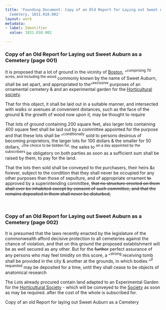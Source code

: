```yaml
---
title: 'Founding Document: Copy of an Old Report for Laying out Sweet Auburn as a
  Cemetery, 1831.010.002'
layout: work
metadata:
- label: Identifier
  value: 1831.010.002

---
```

<div class="pages">
<div id="page-1218022">
<h3><a name="page-1218022">Copy of an Old Report for Laying out Sweet Auburn as a Cemetery (page 001)</a></h3>
<div class="page-content">
<p>It is proposed that a lot of ground<span class='line-break'> </span>in the vicinity of <a href='/pages/subjects/52559' title='Boston, MA'>Boston</a>, ^<sup>comprising 70 acres, and including the wood</sup> commonly known by the<span class='line-break'> </span>name of Sweet Auburn, shall be set apart, and<span class='line-break'> </span>appropriated to the^<sup>exclusive</sup> purposes of an ornamental cemetery &amp; and an experimental garden for the <a href='/pages/subjects/54281' title='Massachusetts Horticultural Society'>Horticultural society</a>.</p>
<p>That for this object, it shall be laid out<span class='line-break'> </span>in a suitable manner, and intersected with walks<span class='line-break'> </span>or avenues at convenient distances, such as the face<span class='line-break'> </span>of the ground &amp; the growth of wood now upon it,<span class='line-break'> </span>may be thought to require</p>
<p>That lots of ground containing 200 square<span class='line-break'> </span>feet, also larger lots containing 400 square feet shall<span class='line-break'> </span>be laid out by a committee appointed for the purpose<span class='line-break'> </span>and that these lots shall be ^<sup>conditionally</sup> sold to persons desirous<span class='line-break'> </span>of becoming proprietors, the larger lots for 100<span class='line-break'> </span>dollars &amp; the smaller for 50 dollars, ^<sup>the choice to be bidden for,</sup> the sales to<span class='line-break'> </span><sup>on a day appointed by the subscribers</sup><span class='line-break'> </span>be obligatory on both parties as soon as a sufficient<span class='line-break'> </span>sum shall be raised by them, to pay for the land.</p>
<p>That the lots then sold shall be conveyed<span class='line-break'> </span>to the purchasers, their heirs &amp;c forever, subject to the<span class='line-break'> </span>condition that they shall never be occupied for any<span class='line-break'> </span>other purposes than those of sepulture, and of appropriate<span class='line-break'> </span>ornament <del>to</del> approved by a superintending committee,<span class='line-break'> </span><del>that no structure erected on them shall ever be inhabited<span class='line-break'> </span>except by consent of such committee, and that the<span class='line-break'> </span>remains deposited in them shall never be disturbed,</del></p>
</div>
</div>
<br />
<div id="page-1218023">
<h3><a name="page-1218023">Copy of an Old Report for Laying out Sweet Auburn as a Cemetery (page 002)</a></h3>
<div class="page-content">
<p>It is presumed that the laws recently<span class='line-break'> </span>enacted by the legislature of the commonwealth<span class='line-break'> </span>afford decisive protection to all cemeteries against<span class='line-break'> </span>the chance of violation, and that on this ground the<span class='line-break'> </span>proposed establishment will be as well secured as<span class='line-break'> </span>any other. But for the <del>further</del> perfect assurance of<span class='line-break'> </span>any persons who may feel timidity on this score,<span class='line-break'> </span>a ^<sup>strong</sup> receiving tomb shall be provided in the city<span class='line-break'> </span>&amp; another at the grounds, in which bodies ^<sup>if requested</sup> may<span class='line-break'> </span>be deposited for a time, until they shall cease<span class='line-break'> </span>to be objects of anatomical research</p>
<p>The Lots already procured contain land adapted to an<span class='line-break'> </span>Experimental Garden for the <a href='/pages/subjects/54281' title='Massachusetts Horticultural Society'>Horticultural Society</a> - which will be<span class='line-break'> </span>conveyed to the <a href='/pages/subjects/54281' title='Massachusetts Horticultural Society'>Society</a> as soon as may be required. after the cost of<span class='line-break'> </span>the whole is subscribed for.</p>
<p>Copy of an old<span class='line-break'> </span>Report for laying out<span class='line-break'> </span>Sweet Auburn as a<span class='line-break'> </span>Cemetery</p>
</div>
</div>
<br />
</div>
